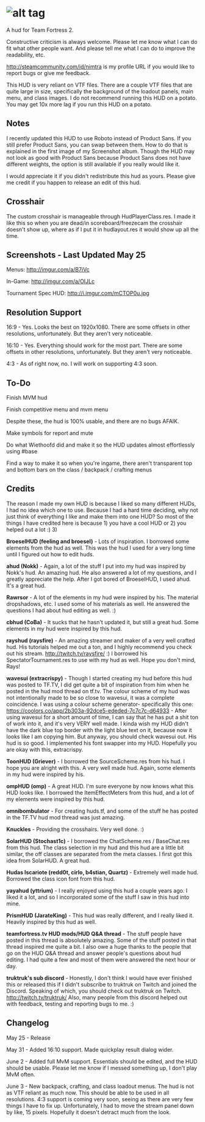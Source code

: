 ![alt tag](http://puu.sh/oRp0y/a594ec6009.png)
=========

A hud for Team Fortress 2.

Constructive criticism is always welcome. Please let me know what I can do fit what other people want. And please tell me what I can do to improve the readability, etc.

http://steamcommunity.com/id/nimtra is my profile URL if you would like to report bugs or give me feedback. 

This HUD is very reliant on VTF files. There are a couple VTF files that are quite large in size, specifically the background of the loadout panels, main menu, and class images. I do not recommend running this HUD on a potato. You may get 10x more lag if you run this HUD on a potato.

Notes
------------

I recently updated this HUD to use Roboto instead of Product Sans. If you still prefer Product Sans, you can swap between them. How to do that is explained in the first image of my Screenshot album. Though the HUD may not look as good with Product Sans because Product Sans does not have different weights, the option is still available if you really would like it.

I would appreciate it if you didn't redistribute this hud as yours. Please give me credit if you happen to release an edit of this hud.

Crosshair
--------------
The custom crosshair is manageable through HudPlayerClass.res. I made it like this so when you are dead/in scoreboard/freezecam the crosshair doesn't show up, where as if I put it in hudlayout.res it would show up all the time. 

Screenshots - Last Updated May 25
----------
Menus: http://imgur.com/a/B7iVc

In-Game: http://imgur.com/a/OIJLc

Tournament Spec HUD: http://i.imgur.com/mCTOP0u.jpg

Resolution Support
----------
16:9 - Yes. Looks the best on 1920x1080. There are some offsets in other resolutions, unfortunately. But they aren't very noticeable.

16:10 - Yes. Everything should work for the most part. There are some offsets in other resolutions, unfortunately. But they aren't very noticeable.

4:3 - As of right now, no. I will work on supporting 4:3 soon.

To-Do
---------

Finish MVM hud

Finish competitive menu and mvm menu

Despite these, the hud is 100% usable, and there are no bugs AFAIK.

Make symbols for report and mute

Do what Wiethoofd did and make it so the HUD updates almost effortlessly using #base

Find a way to make it so when you're ingame, there aren't transparent top and bottom bars on the class / backpack / crafting menus

Credits
---------

The reason I made my own HUD is because I liked so many different HUDs, I had no idea which one to use. Because I had a hard time deciding, why not just think of everything I like and make them into one HUD? So most of the things I have credited here is because 1) you have a cool HUD or 2) you helped out a lot :) 3)

<b>BroeselHUD (feeling and broesel)</b> - Lots of inspiration. I borrowed some elements from the hud as well. This was the hud I used for a very long time until I figured out how to edit huds.

<b>ahud (Nokk)</b> - Again, a lot of the stuff I put into my hud was inspired by Nokk's hud. An amazing hud. He also answered a lot of my questions, and I greatly appreciate the help. After I got bored of BroeselHUD, I used ahud. It's a great hud.

<b>Rawrsor</b> - A lot of the elements in my hud were inspired by his. The material dropshadows, etc. I used some of his materials as well. He answered the questions I had about hud editing as well. :)

<b>cbhud (CoBa)</b> - It sucks that he hasn't updated it, but still a great hud. Some elements in my hud were inspired by this hud.

<b>rayshud (raysfire)</b> - An amazing streamer and maker of a very well crafted hud. His tutorials helped me out a ton, and I highly recommend you check out his stream. http://twitch.tv/raysfire/ :) I borrowed his SpectatorTournament.res to use with my hud as well. Hope you don't mind, Rays!

<b>wavesui (extracrispy)</b> - Though I started creating my hud before this hud was posted to TF.TV, I did get quite a bit of inspiration from him when he posted in the hud mod thread on tf.tv. The colour scheme of my hud was not intentionally made to be so close to wavesui, it was a complete coincidence. I was using a colour scheme generator- specifically this one: https://coolors.co/app/2b303a-92dce5-ededed-7c7c7c-d64933 - After using wavesui for a short amount of time, I can say that he has put a shit ton of work into it, and it's very VERY well made. I kinda wish my HUD didn't have the dark blue top border with the light blue text on it, because now it looks like I am copying him. But anyway, you should check wavesui out. His hud is so good. I implemented his font swapper into my HUD. Hopefully you are okay with this, extracrispy.

<b>ToonHUD (Griever)</b> - I borrowed the SourceScheme.res from his hud. I hope you are alright with this. A very well made hud. Again, some elements in my hud were inspired by his.

<b>ompHUD (omp)</b> - A great HUD. I'm sure everyone by now knows what this HUD looks like. I borrowed the ItemEffectMeters from this hud, and a lot of my elements were inspired by this hud.

<b>omnibombulator</b> - For creating huds.tf, and some of the stuff he has posted in the TF.TV hud mod thread was just amazing. 

<b>Knuckles</b> - Providing the crosshairs. Very well done. :)

<b>SolarHUD (Stochast1c)</b> - I borrowed the ChatScheme.res / BaseChat.res from this hud. The class selection in my hud and this hud are a little bit similar, the off classes are separated from the meta classes. I first got this idea from SolarHUD. A great hud.

<b>Hudas Iscariote (redd0t, cirlo, b4stian, Quartz)</b> - Extremely well made hud. Borrowed the class icon font from this hud.

<b>yayahud (yttrium)</b> - I really enjoyed using this hud a couple years ago. I liked it a lot, and so I incorporated some of the stuff I saw in this hud into mine.

<b>PrismHUD (JarateKing)</b> - This hud was really different, and I really liked it. Heavily inspired by this hud as well.

<b>teamfortress.tv HUD mods/HUD Q&A thread</b> - The stuff people have posted in this thread is absolutely amazing. Some of the stuff posted in that thread inspired me quite a bit. I also owe a huge thanks to the people that go on the HUD Q&A thread and answer people's questions about hud editing. I had quite a few and most of them were answered the next hour or day.

<b>truktruk's sub discord</b> - Honestly, I don't think I would have ever finished this or released this if I didn't subscribe to truktruk on Twitch and joined the Discord. Speaking of which, you should check out truktruk on Twitch. http://twitch.tv/truktruk/ Also, many people from this discord helped out with feedback, testing and reporting bugs to me. :)

Changelog
----------

May 25 - Release

May 31 - Added 16:10 support. Made quickplay result dialog wider.

June 2 - Added full MvM support. Essentials should be edited, and the HUD should be usable. Please let me know if I messed something up, I don't play MvM often.

June 3 - New backpack, crafting, and class loadout menus. The hud is not as VTF reliant as much now. This should be able to be used in all resolutions. 4:3 support is coming very soon, seeing as there are very few things I have to fix up. Unfortunately, I had to move the stream panel down by like, 15 pixels. Hopefully it doesn't detract much from the look.
